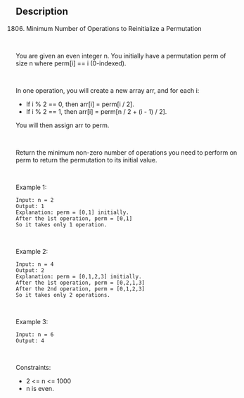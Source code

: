 ## Description
1806. Minimum Number of Operations to Reinitialize a Permutation

<br>

You are given an even integer n​​​​​​. You initially have a permutation perm of size n​​ where perm[i] == i​ (0-indexed)​​​​. <br>

<br>

In one operation, you will create a new array arr, and for each i: <br>

- If i % 2 == 0, then arr[i] = perm[i / 2].
- If i % 2 == 1, then arr[i] = perm[n / 2 + (i - 1) / 2].

You will then assign arr​​​​ to perm. <br>

<br>

Return the minimum non-zero number of operations you need to perform on perm to return the permutation to its initial value. <br>

<br>

Example 1: <br>

~~~
Input: n = 2
Output: 1
Explanation: perm = [0,1] initially.
After the 1st operation, perm = [0,1]
So it takes only 1 operation.
~~~

<br>

Example 2: <br>

~~~
Input: n = 4
Output: 2
Explanation: perm = [0,1,2,3] initially.
After the 1st operation, perm = [0,2,1,3]
After the 2nd operation, perm = [0,1,2,3]
So it takes only 2 operations.
~~~

<br>

Example 3: <br>

~~~
Input: n = 6
Output: 4
~~~

<br>

Constraints: <br>

- 2 <= n <= 1000
- n​​​​​​ is even.

<br>
